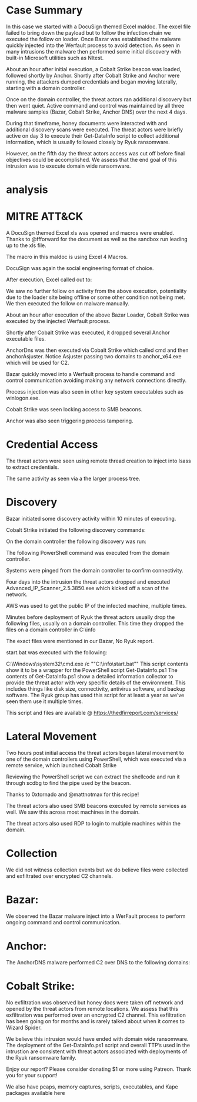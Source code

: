 # Case Summary

In this case we started with a DocuSign themed Excel maldoc. The excel file failed to bring down the payload but to follow the infection chain we executed the follow on loader. Once Bazar was established the malware quickly injected into the Werfault process to avoid detection. As seen in many intrusions the malware then performed some initial discovery with built-in Microsoft utilities such as Nltest.

About an hour after initial execution, a Cobalt Strike beacon was loaded, followed shortly by Anchor. Shortly after Cobalt Strike and Anchor were running, the attackers dumped credentials and began moving laterally, starting with a domain controller.

Once on the domain controller, the threat actors ran additional discovery but then went quiet. Active command and control was maintained by all three malware samples (Bazar, Cobalt Strike, Anchor DNS) over the next 4 days.

During that timeframe, honey documents were interacted with and additional discovery scans were executed. The threat actors were briefly active on day 3 to execute their Get-DataInfo script to collect additional information, which is usually followed closely by Ryuk ransomware.

However, on the fifth day the threat actors access was cut off before final objectives could be accomplished. We assess that the end goal of this intrusion was to execute domain wide ransomware.

# analysis

# MITRE ATT&CK

A DocuSign themed Excel xls was opened and macros were enabled. Thanks to @ffforward for the document as well as the sandbox run leading up to the xls file.

The macro in this maldoc is using Excel 4 Macros.

DocuSign was again the social engineering format of choice.

After execution, Excel called out to:



We saw no further follow on activity from the above execution, potentiality due to the loader site being offline or some other condition not being met. We then executed the follow on malware manually.



About an hour after execution of the above Bazar Loader, Cobalt Strike was executed by the injected Werfault process.

Shortly after Cobalt Strike was executed, it dropped several Anchor executable files.

AnchorDns was then executed via Cobalt Strike which called cmd and then anchorAsjuster. Notice Asjuster passing two domains to anchor_x64.exe which will be used for C2.





Bazar quickly moved into a Werfault process to handle command and control communication avoiding making any network connections directly.

Process injection was also seen in other key system executables such as winlogon.exe.

Cobalt Strike was seen locking access to SMB beacons.

Anchor was also seen triggering process tampering.

# Credential Access

The threat actors were seen using remote thread creation to inject into lsass to extract credentials.

The same activity as seen via a the larger process tree.

# Discovery

Bazar initiated some discovery activity within 10 minutes of executing.

Cobalt Strike initiated the following discovery commands:

On the domain controller the following discovery was run:


The following PowerShell command was executed from the domain controller.

Systems were pinged from the domain controller to confirm connectivity.


Four days into the intrusion the threat actors dropped and executed Advanced_IP_Scanner_2.5.3850.exe which kicked off a scan of the network.

AWS was used to get the public IP of the infected machine, multiple times.


Minutes before deployment of Ryuk the threat actors usually drop the following files, usually on a domain controller. This time they dropped the files on a domain controller in C:\info

The exact files were mentioned in our Bazar, No Ryuk report.

start.bat was executed with the following:

C:\Windows\system32\cmd.exe /c ""C:\info\start.bat"" This script contents show it to be a wrapper for the PowerShell script Get-DataInfo.ps1 The contents of Get-DataInfo.ps1 show a detailed information collector to provide the threat actor with very specific details of the environment. This includes things like disk size, connectivity, antivirus software, and backup software. The Ryuk group has used this script for at least a year as we’ve seen them use it multiple times.

This script and files are available @ https://thedfirreport.com/services/

# Lateral Movement

Two hours post initial access the threat actors began lateral movement to one of the domain controllers using PowerShell, which was executed via a remote service, which launched Cobalt Strike

Reviewing the PowerShell script we can extract the shellcode and run it through scdbg to find the pipe used by the beacon.

Thanks to 0xtornado and @mattnotmax for this recipe!

The threat actors also used SMB beacons executed by remote services as well. We saw this across most machines in the domain.

The threat actors also used RDP to login to multiple machines within the domain.

# Collection

We did not witness collection events but we do believe files were collected and exfiltrated over encrypted C2 channels.

# Bazar:

We observed the Bazar malware inject into a WerFault process to perform ongoing command and control communication.

# Anchor:

The AnchorDNS malware performed C2 over DNS to the following domains:


# Cobalt Strike:

No exfiltration was observed but honey docs were taken off network and opened by the threat actors from remote locations. We assess that this exfiltration was performed over an encrypted C2 channel. This exfiltration has been going on for months and is rarely talked about when it comes to Wizard Spider.

We believe this intrusion would have ended with domain wide ransomware. The deployment of the Get-DataInfo.ps1 script and overall TTP’s used in the intrustion are consistent with threat actors associated with deployments of the Ryuk ransomware family.

Enjoy our report? Please consider donating $1 or more using Patreon. Thank you for your support!

We also have pcaps, memory captures, scripts, executables, and Kape packages available here
